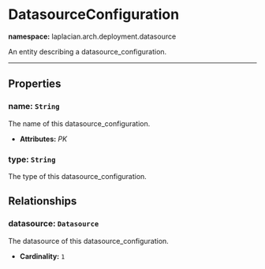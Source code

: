 # **DatasourceConfiguration**
**namespace:** laplacian.arch.deployment.datasource

An entity describing a datasource_configuration.



---

## Properties

### name: `String`
The name of this datasource_configuration.
- **Attributes:** *PK*

### type: `String`
The type of this datasource_configuration.

## Relationships

### datasource: `Datasource`
The datasource of this datasource_configuration.
- **Cardinality:** `1`